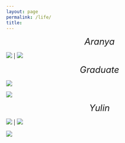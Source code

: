```yaml
---
layout: page
permalink: /life/
title:
---
```


*<font size=5><center> Aranya </center></font>*


![](/my_pics/photo_wall_1.jpeg) | ![](/my_pics/photo_wall_3.jpeg)

*<font size=5><center> Graduate </center></font>*

![](/my_pics/photo_wall_4.jpeg) 
 
![](/my_pics/photo_wall_5.jpeg)

*<font size=5><center> Yulin </center></font>*

![](/my_pics/Yulin01.jpeg)  |  ![](/my_pics/Yulin02.jpeg) 

![](/my_pics/Yulin03.jpeg) 

